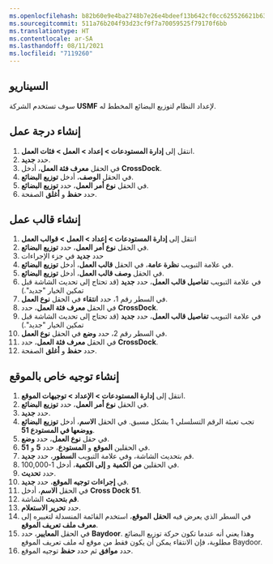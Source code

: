 ```yaml
---
ms.openlocfilehash: b82b60e9e4ba2748b7e26e4bdeef13b642cf0cc625526621b636eb1a641c06a9
ms.sourcegitcommit: 511a76b204f93d23cf9f7a70059525f79170f6bb
ms.translationtype: HT
ms.contentlocale: ar-SA
ms.lasthandoff: 08/11/2021
ms.locfileid: "7119260"
---
```

## <a name="scenario"></a>السيناريو
سوف تستخدم الشركة **USMF** لإعداد النظام لتوزيع البضائع المخطط له. 

## <a name="create-a-work-class"></a>إنشاء درجة عمل

1. انتقل إلى **إدارة المستودعات > إعداد > العمل > فئات العمل**.
2. حدد **جديد‎**.
3. في الحقل **معرف فئة العمل**، أدخل **CrossDock**.
4. في الحقل **الوصف**، أدخل **توزيع البضائع**.
5. في الحقل **نوع أمر العمل**، حدد **توزيع البضائع**.
6. حدد **حفظ** و **أغلق** الصفحة.

## <a name="create-a-work-template"></a>إنشاء قالب عمل
1. انتقل إلى **إدارة المستودعات > إعداد > العمل > قوالب العمل**
2. في الحقل **نوع أمر العمل**، حدد **توزيع البضائع**.
3. حدد **جديد** في جزء الإجراءات
4. في علامة التبويب **نظرة عامة**، في الحقل **قالب العمل**، أدخل **توزيع البضائع**.
5. في الحقل **وصف قالب العمل**، أدخل **توزيع البضائع**.
6. في علامة التبويب **تفاصيل قالب العمل**، حدد **جديد** (قد تحتاج إلى تحديث الشاشة قبل تمكين الخيار "جديد".)
7. في السطر رقم 1، حدد **انتقاء** في الحقل **نوع العمل**.
8. في الحقل **معرف فئة العمل**، حدد **CrossDock**.
9. في علامة التبويب **تفاصيل قالب العمل**، حدد **جديد** (قد تحتاج إلى تحديث الشاشة قبل تمكين الخيار "جديد".)
10. في السطر رقم 2، حدد **وضع** في الحقل **نوع العمل**.
11. في الحقل **معرف فئة العمل**، حدد **CrossDock**.
12. حدد **حفظ** و **أغلق** الصفحة.

## <a name="create-a-location-directive"></a>إنشاء توجيه خاص بالموقع

1. انتقل إلى **إدارة المستودعات > الإعداد > توجيهات الموقع**.
2. في الحقل **نوع أمر العمل**، حدد **توزيع البضائع**.
3. حدد **جديد‎**.
4. تجب تعبئة الرقم التسلسلي 1 بشكل مسبق. في الحقل **الاسم**، أدخل **توزيع البضائع ووضعها في المستودع 51**.
5. في حقل **نوع العمل**، حدد **وضع**.
6. في الحقلين **الموقع** و **المستودع**، حدد **5** و **51**.
7. قم بتحديث الشاشة، وفي علامة التبويب **السطور**، حدد **جديد**.
8. في الحقلين **من الكمية** و **إلى الكمية**، أدخل 1-100,000.
9. حدد **تحديث**.
10. في **إجراءات توجيه الموقع**، حدد **جديد**.
11. في الحقل **الاسم**، أدخل **Cross Dock 51**.
12. **قم بتحديث** الشاشة.
13. حدد **تحرير الاستعلام**.
14. في السطر الذي يعرض فيه **الحقل** **الموقع**، استخدم القائمة المنسدلة لتغييره إلى **معرف ملف تعريف الموقع**.
15. في الحقل **المعايير**، حدد **Baydoor**. وهذا يعني أنه عندما تكون حركة توزيع البضائع مطلوبة، فإن الانتقاء يمكن أن يكون فقط من موقع له ملف تعريف الموقع Baydoor.
16. حدد **موافق** ثم حدد **حفظ** توجيه الموقع.
